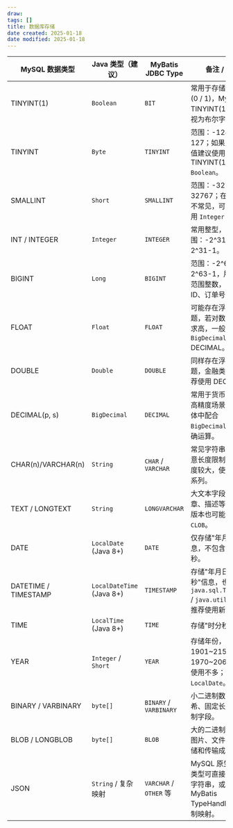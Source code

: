 ```yaml
---
draw:
tags: []
title: 数据库存储
date created: 2025-01-18
date modified: 2025-01-18
---
```


| MySQL 数据类型       | Java 类型（建议）| MyBatis JDBC Type | 备注 / 说明                                                                           |
|----------------------|--------------------------|-------------------|----------------------------------------------------------------------------------------|
| TINYINT(1)          | `Boolean`               | `BIT`            | 常用于存储布尔值 (0 / 1)，MySQL 中 TINYINT(1) 通常被视为布尔字段。|
| TINYINT             | `Byte`                  | `TINYINT`         | 范围：-128 ~ 127；如果只是布尔值建议使用 TINYINT(1) + `Boolean`。|
| SMALLINT            | `Short`                 | `SMALLINT`        | 范围：-32768 ~ 32767；在 Java 里不常见，可视需求使用 `Integer` 也可。|
| INT / INTEGER       | `Integer`               | `INTEGER`         | 常用整型，范围：-2^31 ~ 2^31-1。|
| BIGINT              | `Long`                  | `BIGINT`          | 范围：-2^63 ~ 2^63-1，用于更大范围整数，如自增 ID、订单号等。|
| FLOAT               | `Float`                 | `FLOAT`           | 可能存在浮点精度问题，若对数值精度要求高，一般使用 `BigDecimal` + DECIMAL。|
| DOUBLE              | `Double`                | `DOUBLE`          | 同样存在浮点精度问题，金融类数据更推荐使用 DECIMAL。|
| DECIMAL(p, s)       | `BigDecimal`            | `DECIMAL`         | 常用于货币、金融等高精度场景，需在实体中配合 `BigDecimal` 进行精确运算。|
| CHAR(n)/VARCHAR(n)  | `String`                | `CHAR` / `VARCHAR`| 常见字符串类型，注意长度限制。如果长度较大，使用 TEXT 系列。|
| TEXT / LONGTEXT     | `String`                | `LONGVARCHAR`     | 大文本字段（如文章、描述等），不同版本也可能用 `CLOB`。|
| DATE                | `LocalDate` (Java 8+)   | `DATE`            | 仅存储"年月日"信息，不包含具体时分秒。|
| DATETIME / TIMESTAMP| `LocalDateTime` (Java 8+)| `TIMESTAMP`      | 存储"年月日时分秒"信息，也可用 `java.sql.Timestamp` / `java.util.Date`，推荐使用新时间类。|
| TIME                | `LocalTime` (Java 8+)   | `TIME`            | 存储"时分秒"信息。|
| YEAR                | `Integer` / `Short`     | `YEAR`            | 存储年份，范围 1901~2155，或 1970~2069，实际使用不多；也可考虑 `LocalDate`。|
| BINARY / VARBINARY | `byte[]`                | `BINARY` / `VARBINARY` | 小二进制数据，如哈希、固定长度的二进制字段。|
| BLOB / LONGBLOB     | `byte[]`                | `BLOB`            | 大的二进制对象，如图片、文件；注意存储和传输成本。|
| JSON                | `String` / 复杂映射      | `VARCHAR` / `OTHER` 等 | MySQL 原生 JSON 类型可直接存 JSON 字符串，或使用 MyBatis TypeHandler 做定制映射。|
